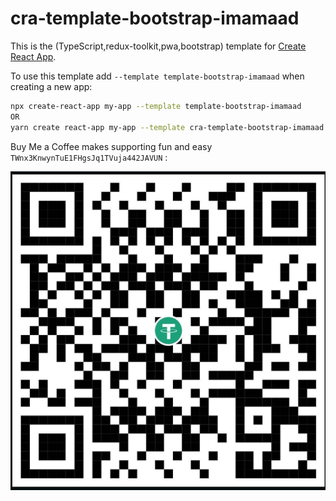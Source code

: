 # cra-template-bootstrap-imamaad

This is the (TypeScript,redux-toolkit,pwa,bootstrap) template
for [Create React App](https://github.com/facebook/create-react-app).

To use this template add `--template template-bootstrap-imamaad` when creating a new app:

```sh
npx create-react-app my-app --template template-bootstrap-imamaad
OR
yarn create react-app my-app --template cra-template-bootstrap-imamaad
```

Buy Me a Coffee makes supporting fun and easy `TWnx3KnwynTuE1FHgsJq1TVuja442JAVUN` :

![image qr-code-wallet-usdt-trc20](/repository/images/qr-wallet-usdt-trc20.jpeg)